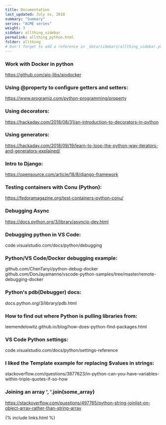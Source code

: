 ```yaml
---
title: Documentation 
last_updated: July xx, 2018
summary: "Summary"
series: "ACME series"
weight: 3
sidebar: allthing_sidebar
permalink: allthing_python.html
folder: allthing
# Don't forget to add a reference in _data/sidebars/allthing_sidebar.yml and/or _data/topnav.yml 
---
```


### Work with Docker in python
https://github.com/aio-libs/aiodocker

### Using @property to configure getters and setters:
https://www.programiz.com/python-programming/property

### Using decorators:
https://hackaday.com/2018/08/31/an-introduction-to-decorators-in-python

### Using generators:
https://hackaday.com/2018/09/19/learn-to-loop-the-python-way-iterators-and-generators-explained/

### Intro to Django:
https://opensource.com/article/18/8/django-framework

### Testing containers with Conu (Python):
https://fedoramagazine.org/test-containers-python-conu/

### Debugging Async
https://docs.python.org/3/library/asyncio-dev.html

### Debugging python in VS Code:
code.visualstudio.com/docs/python/debugging

### Python/VS Code/Docker debugging example:
github.com/ChenTanyi/python-debug-docker
github.com/DonJayamanne/vscode-python-samples/tree/master/remote-debugging-docker

### Python's pdb(Debugger) docs:
docs.python.org/3/library/pdb.html

### How to find out where Python is pulling libraries from:
leemendelowitz.github.io/blog/how-does-python-find-packages.html

### VS Code Python settings:
code.visualstudio.com/docs/python/settings-reference

### I liked the Template example for replacing $values in strings:
stackoverflow.com/questions/3877623/in-python-can-you-have-variables-within-triple-quotes-if-so-how

### Joining an array ', '.join(some_array)
https://stackoverflow.com/questions/497765/python-string-joinlist-on-object-array-rather-than-string-array

{% include links.html %}
